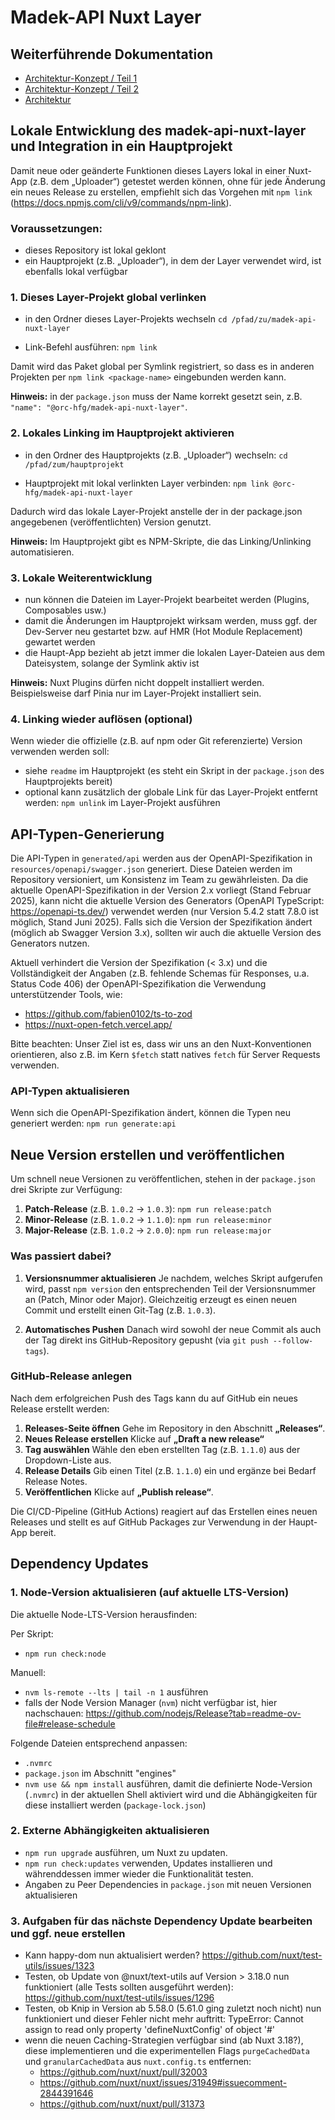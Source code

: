 # Madek-API Nuxt Layer

## Weiterführende Dokumentation

- [Architektur-Konzept / Teil 1](./documentation/architectural-concept-part-1.md)
- [Architektur-Konzept / Teil 2](./documentation/architectural-concept-part-2.md)
- [Architektur](./documentation/architecture.md)

## Lokale Entwicklung des madek-api-nuxt-layer und Integration in ein Hauptprojekt

Damit neue oder geänderte Funktionen dieses Layers lokal in einer Nuxt-App (z.B. dem „Uploader“) getestet werden können, ohne für jede Änderung ein neues Release zu erstellen, empfiehlt sich das Vorgehen mit `npm link` (https://docs.npmjs.com/cli/v9/commands/npm-link).

### Voraussetzungen:

- dieses Repository ist lokal geklont
- ein Hauptprojekt (z.B. „Uploader“), in dem der Layer verwendet wird, ist ebenfalls lokal verfügbar

### 1. Dieses Layer-Projekt global verlinken

- in den Ordner dieses Layer-Projekts wechseln
  `cd /pfad/zu/madek-api-nuxt-layer`

- Link-Befehl ausführen:
  `npm link`

Damit wird das Paket global per Symlink registriert, so dass es in anderen Projekten per `npm link <package-name>` eingebunden werden kann.

**Hinweis:** in der `package.json` muss der Name korrekt gesetzt sein, z.B. `"name": "@orc-hfg/madek-api-nuxt-layer"`.

### 2. Lokales Linking im Hauptprojekt aktivieren

- in den Ordner des Hauptprojekts (z.B. „Uploader“) wechseln:
  `cd /pfad/zum/hauptprojekt`

- Hauptprojekt mit lokal verlinkten Layer verbinden:
  `npm link @orc-hfg/madek-api-nuxt-layer`

Dadurch wird das lokale Layer-Projekt anstelle der in der package.json angegebenen (veröffentlichten) Version genutzt.

**Hinweis:** Im Hauptprojekt gibt es NPM-Skripte, die das Linking/Unlinking automatisieren.

### 3. Lokale Weiterentwicklung

- nun können die Dateien im Layer-Projekt bearbeitet werden (Plugins, Composables usw.)
- damit die Änderungen im Hauptprojekt wirksam werden, muss ggf. der Dev-Server neu gestartet bzw. auf HMR (Hot Module Replacement) gewartet werden
- die Haupt-App bezieht ab jetzt immer die lokalen Layer-Dateien aus dem Dateisystem, solange der Symlink aktiv ist

**Hinweis:** Nuxt Plugins dürfen nicht doppelt installiert werden. Beispielsweise darf Pinia nur im Layer-Projekt installiert sein.

### 4. Linking wieder auflösen (optional)

Wenn wieder die offizielle (z.B. auf npm oder Git referenzierte) Version verwenden werden soll:

- siehe `readme` im Hauptprojekt (es steht ein Skript in der `package.json` des Hauptprojekts bereit)
- optional kann zusätzlich der globale Link für das Layer-Projekt entfernt werden: `npm unlink` im Layer-Projekt ausführen

## API-Typen-Generierung

Die API-Typen in `generated/api` werden aus der OpenAPI-Spezifikation in `resources/openapi/swagger.json` generiert. Diese Dateien werden im Repository versioniert, um Konsistenz im Team zu gewährleisten. Da die aktuelle OpenAPI-Spezifikation in der Version 2.x vorliegt (Stand Februar 2025), kann nicht die aktuelle Version des Generators (OpenAPI TypeScript: https://openapi-ts.dev/) verwendet werden (nur Version 5.4.2 statt 7.8.0 ist möglich, Stand Juni 2025). Falls sich die Version der Spezifikation ändert (möglich ab Swagger Version 3.x), sollten wir auch die aktuelle Version des Generators nutzen.

Aktuell verhindert die Version der Spezifikation (< 3.x) und die Vollständigkeit der Angaben (z.B. fehlende Schemas für Responses, u.a. Status Code 406) der OpenAPI-Spezifikation die Verwendung unterstützender Tools, wie:

- https://github.com/fabien0102/ts-to-zod
- https://nuxt-open-fetch.vercel.app/

Bitte beachten: Unser Ziel ist es, dass wir uns an den Nuxt-Konventionen orientieren, also z.B. im Kern `$fetch` statt natives `fetch` für Server Requests verwenden.

### API-Typen aktualisieren

Wenn sich die OpenAPI-Spezifikation ändert, können die Typen neu generiert werden: `npm run generate:api`

## Neue Version erstellen und veröffentlichen

Um schnell neue Versionen zu veröffentlichen, stehen in der `package.json` drei Skripte zur Verfügung:

1. **Patch-Release** (z.B. `1.0.2` → `1.0.3`): `npm run release:patch`
2. **Minor-Release** (z.B. `1.0.2` → `1.1.0`): `npm run release:minor`
3. **Major-Release** (z.B. `1.0.2` → `2.0.0`): `npm run release:major`

### Was passiert dabei?

1. **Versionsnummer aktualisieren**
   Je nachdem, welches Skript aufgerufen wird, passt `npm version` den entsprechenden Teil der Versionsnummer an (Patch, Minor oder Major).
   Gleichzeitig erzeugt es einen neuen Commit und erstellt einen Git-Tag (z.B. `1.0.3`).

2. **Automatisches Pushen**
   Danach wird sowohl der neue Commit als auch der Tag direkt ins GitHub-Repository gepusht (via `git push --follow-tags`).

### GitHub-Release anlegen

Nach dem erfolgreichen Push des Tags kann du auf GitHub ein neues Release erstellt werden:

1. **Releases-Seite öffnen**
   Gehe im Repository in den Abschnitt **„Releases“**.
2. **Neues Release erstellen**
   Klicke auf **„Draft a new release“**
3. **Tag auswählen**
   Wähle den eben erstellten Tag (z.B. `1.1.0`) aus der Dropdown-Liste aus.
4. **Release Details**
   Gib einen Titel (z.B. `1.1.0`) ein und ergänze bei Bedarf Release Notes.
5. **Veröffentlichen**
   Klicke auf **„Publish release“**.

Die CI/CD-Pipeline (GitHub Actions) reagiert auf das Erstellen eines neuen Releases und stellt es auf GitHub Packages zur Verwendung in der Haupt-App bereit.

## Dependency Updates

### 1. Node-Version aktualisieren (auf aktuelle LTS-Version)

Die aktuelle Node-LTS-Version herausfinden:

Per Skript:
- `npm run check:node`

Manuell:
- `nvm ls-remote --lts | tail -n 1` ausführen
- falls der Node Version Manager (`nvm`) nicht verfügbar ist, hier nachschauen: https://github.com/nodejs/Release?tab=readme-ov-file#release-schedule

Folgende Dateien entsprechend anpassen:
- `.nvmrc`
- `package.json` im Abschnitt "engines"
- `nvm use && npm install` ausführen, damit die definierte Node-Version (`.nvmrc`) in der aktuellen Shell aktiviert wird und die Abhängigkeiten für diese installiert werden (`package-lock.json`)

### 2. Externe Abhängigkeiten aktualisieren

- `npm run upgrade` ausführen, um Nuxt zu updaten.
- `npm run check:updates` verwenden, Updates installieren und währenddessen immer wieder die Funktionalität testen.
- Angaben zu Peer Dependencies in `package.json` mit neuen Versionen aktualisieren

### 3. Aufgaben für das nächste Dependency Update bearbeiten und ggf. neue erstellen
- Kann happy-dom nun aktualisiert werden? https://github.com/nuxt/test-utils/issues/1323
- Testen, ob Update von @nuxt/text-utils auf Version > 3.18.0 nun funktioniert (alle Tests sollten ausgeführt werden): https://github.com/nuxt/test-utils/issues/1296
- Testen, ob Knip in Version ab 5.58.0 (5.61.0 ging zuletzt noch nicht) nun funktioniert und dieser Fehler nicht mehr auftritt: TypeError: Cannot assign to read only property 'defineNuxtConfig' of object '#<Object>'
- wenn die neuen Caching-Strategien verfügbar sind (ab Nuxt 3.18?), diese implementieren und die experimentellen Flags `purgeCachedData` und `granularCachedData` aus `nuxt.config.ts` entfernen:
  - https://github.com/nuxt/nuxt/pull/32003
  - https://github.com/nuxt/nuxt/issues/31949#issuecomment-2844391646
  - https://github.com/nuxt/nuxt/pull/31373
